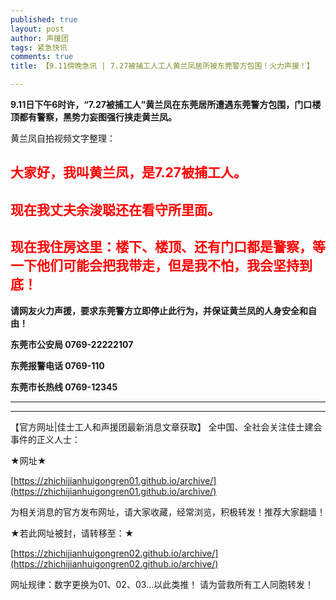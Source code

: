 ```yaml
---
published: true
layout: post
author: 声援团
tags: 紧急快讯
comments: true
title: 【9.11傍晚急讯 | 7.27被捕工人工人黄兰凤居所被东莞警方包围！火力声援！】

---     
```


**9.11日下午6时许，“7.27被捕工人”黄兰凤在东莞居所遭遇东莞警方包围，门口楼顶都有警察，黑势力妄图强行挟走黄兰凤。**

黄兰凤自拍视频文字整理：

## <font color= 'red'> 大家好，我叫黄兰凤，是7.27被捕工人。 </font> 

## <font color= 'red'> 现在我丈夫余浚聪还在看守所里面。 </font> 

## <font color= 'red'> 现在我住房这里：楼下、楼顶、还有门口都是警察，等一下他们可能会把我带走，但是我不怕，我会坚持到底！</font> 



**请网友火力声援，要求东莞警方立即停止此行为，并保证黄兰凤的人身安全和自由！**

**东莞市公安局 0769-22222107**

**东莞报警电话 0769-110**

**东莞市长热线 0769-12345**

---

---

【官方网址|佳士工人和声援团最新消息文章获取】
全中国、全社会关注佳士建会事件的正义人士：

★网址★

[https://zhichijianhuigongren01.github.io/archive/](https://zhichijianhuigongren01.github.io/archive/)

为相关消息的官方发布网址，请大家收藏，经常浏览，积极转发！推荐大家翻墙！

★若此网址被封，请转移至：★

[https://zhichijianhuigongren02.github.io/archive/](https://zhichijianhuigongren02.github.io/archive/)

网址规律：数字更换为01、02、03...以此类推！
请为营救所有工人同胞转发！
